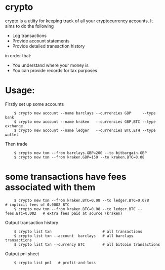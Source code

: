 crypto
======

crypto is a utiity for keeping track of all your cryptocurrency accounts. It aims to do the following

* Log transactions
* Provide account statements
* Provide detailed transaction history

in order that:

* You understand where your money is
* You can provide records for tax purposes


Usage:
======

Firstly set up some accounts

```
    $ crypto new account --name barclays --currencies GBP     --type bank
    $ crypto new account --name kraken   --currencies GBP,BTC --type exchange
    $ crypto new account --name ledger   --currencies BTC,ETH --type wallet
```

Then trade

```
    $ crypto new txn --from barclays.GBP=200 --to bitbargain.GBP
    $ crypto new txn --from kraken.GBP=150 --to kraken.BTC=0.08
```

# some transactions have fees associated with them

```
    $ crypto new txn --from kraken.BTC=0.08 --to ledger.BTC=0.078              # implicit fees of 0.0002 BTC
    $ crypto new txn --from kraken.BTC=0.08 --to ledger.BTC --fees.BTC=0.002   # extra fees paid at source (kraken)
```

Output transaction history

```
    $ crypto list txn                       # all transactions
    $ crypto list txn --account  barclays   # all barclays transactions
    $ crypto list txn --currency BTC        # all bitcoin transactions
```

Output pnl sheet

```
    $ crypto list pnl   # profit-and-loss
```
 


